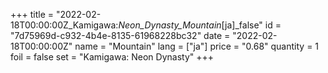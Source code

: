 +++
title = "2022-02-18T00:00:00Z_Kamigawa:_Neon_Dynasty_Mountain_[ja]_false"
id = "7d75969d-c932-4b4e-8135-61968228bc32"
date = "2022-02-18T00:00:00Z"
name = "Mountain"
lang = ["ja"]
price = "0.68"
quantity = 1
foil = false
set = "Kamigawa: Neon Dynasty"
+++
